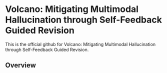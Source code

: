 # Volcano: Mitigating Multimodal Hallucination through Self-Feedback Guided Revision
This is the official github for Volcano: Mitigating Multimodal Hallucination through Self-Feedback Guided Revision.
## Overview
